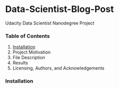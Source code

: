 # **Data-Scientist-Blog-Post**

Udacity Data Scientist Nanodegree Project

### Table of Contents

1. [Installation](###Installation)
2. Project Motivation
3. File Description
4. Results
5. Licensing, Authors, and Acknowledgements

### Installation

